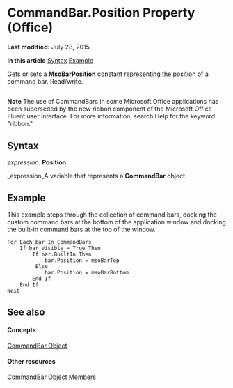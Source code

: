 
# CommandBar.Position Property (Office)

 **Last modified:** July 28, 2015

 **In this article**
 [](#sectionSection0)
 [Syntax](#sectionSection1)
 [Example](#sectionSection2)


Gets or sets a  **MsoBarPosition** constant representing the position of a command bar. Read/write.


## 
<a name="sectionSection0"> </a>


 **Note**  The use of CommandBars in some Microsoft Office applications has been superseded by the new ribbon component of the Microsoft Office Fluent user interface. For more information, search Help for the keyword "ribbon."


## Syntax
<a name="sectionSection1"> </a>

 _expression_. **Position**

 _expression_A variable that represents a  **CommandBar** object.


## Example
<a name="sectionSection2"> </a>

This example steps through the collection of command bars, docking the custom command bars at the bottom of the application window and docking the built-in command bars at the top of the window.


```
For Each bar In CommandBars 
    If bar.Visible = True Then 
        If bar.BuiltIn Then 
            bar.Position = msoBarTop 
         Else 
            bar.Position = msoBarBottom 
        End If 
    End If 
Next
```


## See also
<a name="sectionSection2"> </a>


#### Concepts


 [CommandBar Object](78603954-40aa-64cb-c407-2e0820d65231.md)
#### Other resources


 [CommandBar Object Members](e3756e7e-56a8-33a4-722f-640e5cc69b6d.md)
